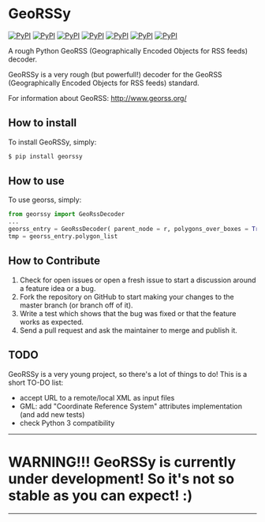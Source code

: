 # GeoRSSy
[![PyPI](https://img.shields.io/pypi/v/georssy.svg)](https://pypi.python.org/pypi/georssy)
[![PyPI](https://img.shields.io/pypi/status/georssy.svg)](https://pypi.python.org/pypi/georssy)
[![PyPI](https://img.shields.io/pypi/l/georssy.svg)](https://pypi.python.org/pypi/georssy)
[![PyPI](https://img.shields.io/pypi/pyversions/georssy.svg)](https://pypi.python.org/pypi/georssy)
[![PyPI](https://img.shields.io/pypi/format/georssy.svg)](https://pypi.python.org/pypi/georssy)
[![PyPI](https://img.shields.io/pypi/wheel/georssy.svg)](https://pypi.python.org/pypi/georssy)
[![PyPI](https://img.shields.io/badge/Say%20Thanks-!-1EAEDB.svg)](https://saythanks.io/to/devsf)

A rough Python GeoRSS (Geographically Encoded Objects for RSS feeds) decoder.

GeoRSSy is a very rough (but powerfull!) decoder for the GeoRSS (Geographically Encoded Objects for RSS feeds) standard.

For information about GeoRSS: http://www.georss.org/

## How to install
To install GeoRSSy, simply:
```bash
$ pip install georssy
```

## How to use
To use georss, simply:
```python
from georssy import GeoRssDecoder
...
georss_entry = GeoRssDecoder( parent_node = r, polygons_over_boxes = True )
tmp = georss_entry.polygon_list
```

## How to Contribute
1. Check for open issues or open a fresh issue to start a discussion around a feature idea or a bug.
2. Fork the repository on GitHub to start making your changes to the master branch (or branch off of it).
3. Write a test which shows that the bug was fixed or that the feature works as expected.
4. Send a pull request and ask the maintainer to merge and publish it.

## TODO
GeoRSSy is a very young project, so there's a lot of things to do! This is a short TO-DO list:
- accept URL to a remote/local XML as input files
- GML: add "Coordinate Reference System" attributes implementation (and add new tests)
- check Python 3 compatibility

---
# WARNING!!! GeoRSSy is currently under development! So it's not so stable as you can expect! :)
---
